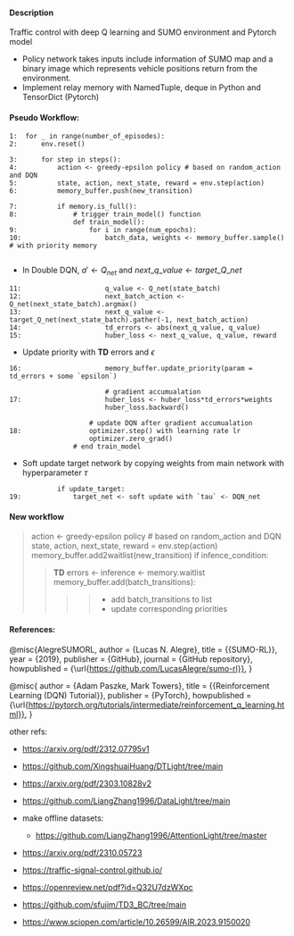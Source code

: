 #### Description
Traffic control with deep Q learning and SUMO environment and Pytorch model
- Policy network takes inputs include information of SUMO map and a binary image which
represents vehicle positions return from the environment.
- Implement relay memory with NamedTuple, deque in Python and TensorDict (Pytorch)

#### Pseudo Workflow:
```
1:  for _ in range(number_of_episodes): 
2:      env.reset()

3:      for step in steps():
4:          action <- greedy-epsilon policy # based on random_action and DQN
5:          state, action, next_state, reward = env.step(action)
6:          memory_buffer.push(new_transition) 

7:          if memory.is_full():
8:              # trigger train_model() function
                def train_model():
9:                  for i in range(num_epochs):
10:                     batch_data, weights <- memory_buffer.sample() # with priority memory
                        
```

- In Double DQN, $`a'\leftarrow Q_{net}`$ and $`next\_q\_value\leftarrow target\_Q\_net`$
```
11:                     q_value <- Q_net(state_batch)
12:                     next_batch_action <- Q_net(next_state_batch).argmax()
13:                     next_q_value <- target_Q_net(next_state_batch).gather(-1, next_batch_action)
14:                     td_errors <- abs(next_q_value, q_value)
15:                     huber_loss <- next_q_value, q_value, reward
```

- Update priority with **TD** errors and $\epsilon$
```
16:                     memory_buffer.update_priority(param = td_errors + some `epsilon`)
                        
                        # gradient accumualation
17:                     huber_loss <- huber_loss*td_errors*weights
                        huber_loss.backward()
                    
                    # update DQN after gradient accumualation
18:                 optimizer.step() with learning rate lr
                    optimizer.zero_grad()
                # end train_model

```
- Soft update target network by copying weights from main network with hyperparameter $\tau$
```
            if update_target:
19:             target_net <- soft update with `tau` <- DQN_net

```

#### New workflow
>action <- greedy-epsilon policy # based on random_action and DQN
>state, action, next_state, reward = env.step(action)
>memory_buffer.add2waitlist(new_transition)
>if infence_condition:
>>**TD** errors $`\leftarrow`$ inference $`\leftarrow`$ memory.waitlist
>>memory_buffer.add(batch_transitions):
>>>>- add batch_transitions to list
>>>>- update corresponding priorities









#### References: 
@misc{AlegreSUMORL,
    author = {Lucas N. Alegre},
    title = {{SUMO-RL}},
    year = {2019},
    publisher = {GitHub},
    journal = {GitHub repository},
    howpublished = {\url{https://github.com/LucasAlegre/sumo-rl}},
}

@misc{
    author = {Adam Paszke, Mark Towers},
    title = {{Reinforcement Learning (DQN) Tutorial}},
    publisher = {PyTorch},
    howpublished = {\url{https://pytorch.org/tutorials/intermediate/reinforcement_q_learning.html}},
}


other refs:
- https://arxiv.org/pdf/2312.07795v1
- https://github.com/XingshuaiHuang/DTLight/tree/main

- https://arxiv.org/pdf/2303.10828v2
- https://github.com/LiangZhang1996/DataLight/tree/main
- make offline datasets:
    - https://github.com/LiangZhang1996/AttentionLight/tree/master


- https://arxiv.org/pdf/2310.05723

- https://traffic-signal-control.github.io/


- https://openreview.net/pdf?id=Q32U7dzWXpc
- https://github.com/sfujim/TD3_BC/tree/main

- https://www.sciopen.com/article/10.26599/AIR.2023.9150020
